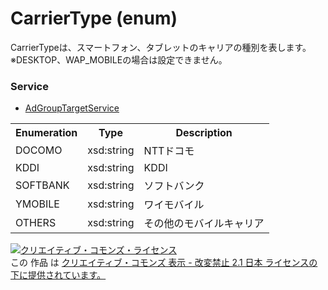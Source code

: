 # CarrierType (enum)
CarrierTypeは、スマートフォン、タブレットのキャリアの種別を表します。<br>
※DESKTOP、WAP_MOBILEの場合は設定できません。

### Service
+ [AdGroupTargetService](../services/AdGroupTargetService.md)

<table>
 <tr>
  <th>Enumeration </th>
  <th>Type</th>
  <th>Description</th>
 <tr>
  <td>DOCOMO</td>
  <td>xsd:string</td>
  <td>NTTドコモ</td>
 </tr>
 <tr>
  <td>KDDI</td>
  <td>xsd:string</td>
  <td>KDDI</td>
 </tr>
 <tr>
  <td>SOFTBANK</td>
  <td>xsd:string</td>
  <td>ソフトバンク</td>
 </tr>
 <tr>
  <td>YMOBILE</td>
  <td>xsd:string</td>
  <td>ワイモバイル</td>
 </tr>
 <tr>
  <td>OTHERS</td>
  <td>xsd:string</td>
  <td>その他のモバイルキャリア</td>
 </tr>
</table>

<a rel="license" href="http://creativecommons.org/licenses/by-nd/2.1/jp/"><img alt="クリエイティブ・コモンズ・ライセンス" style="border-width:0" src="https://i.creativecommons.org/l/by-nd/2.1/jp/88x31.png" /></a><br />この 作品 は <a rel="license" href="http://creativecommons.org/licenses/by-nd/2.1/jp/">クリエイティブ・コモンズ 表示 - 改変禁止 2.1 日本 ライセンスの下に提供されています。</a>
